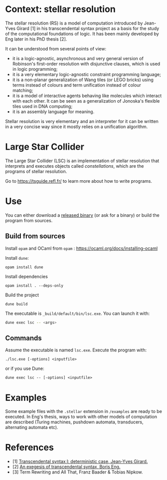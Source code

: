 # Context: stellar resolution

The stellar resolution (RS) is a model of computation introduced by Jean-Yves
Girard [1] in his transcendental syntax project as a basis for the study of the
computational foundations of logic. It has been mainly developed by Eng later
in his PhD thesis [2].

It can be understood from several points of view:
- it is a logic-agnostic, asynchronous and very general version of Robinson's
first-order resolution with disjunctive clauses, which is used in logic
programming;
- it is a very elementary logic-agnostic constraint programming language;
- it is a non-planar generalization of Wang tiles (or LEGO bricks) using terms
instead of colours and term unification instead of colour matching;
- it is a model of interactive agents behaving like molecules which interact
with each other. It can be seen as a generalization of Jonoska's flexible
tiles used in DNA computing;
- it is an assembly language for meaning.

Stellar resolution is very elementary and an interpreter for it can be written
in a very concise way since it mostly relies on a unification algorithm.

# Large Star Collider

The Large Star Collider (LSC) is an implementation of stellar resolution that
interprets and executes objects called *constellations*, which are the programs
of stellar resolution.

Go to https://tsguide.refl.fr/ to learn more about how to write programs.

# Use

You can either download a [released binary](https://github.com/engboris/large-star-collider/releases)
(or ask for a binary) or build the program from sources.

## Build from sources

Install `opam` and OCaml from `opam` : https://ocaml.org/docs/installing-ocaml

Install `dune`:
```
opam install dune
```

Install dependencies
```
opam install . --deps-only
```

Build the project
```
dune build
```

The executable is `_build/default/bin/lsc.exe`. You can launch it with:
```bash
dune exec lsc -- <args>
```

## Commands

Assume the executable is named `lsc.exe`. Execute the program with:

```
./lsc.exe [-options] <inputfile>
```

or if you use Dune:

```
dune exec lsc -- [-options] <inputfile>
```

# Examples

Some example files with the `.stellar` extension in `/examples` are ready to be
executed. In Eng's thesis, ways to work with other models of computation are described
(Turing machines, pushdown automata, transducers, alternating automata etc).

# References

- [1] [Transcendental syntax I: deterministic case, Jean-Yves Girard.](https://girard.perso.math.cnrs.fr/trsy1.pdf)
- [2] [An exegesis of transcendental syntax, Boris Eng.](https://hal.science/tel-04179276v1)
- [3] Term Rewriting and All That, Franz Baader & Tobias Nipkow.
